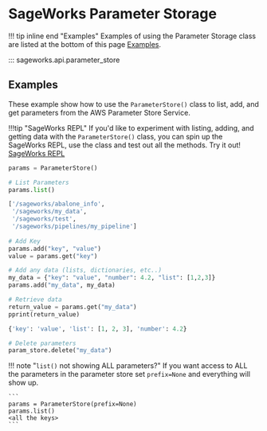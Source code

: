 # SageWorks Parameter Storage

!!! tip inline end "Examples"
    Examples of using the Parameter Storage class are listed at the bottom of this page [Examples](#examples).
    
::: sageworks.api.parameter_store

## Examples
These example show how to use the `ParameterStore()` class to list, add, and get parameters from the AWS Parameter Store Service.

!!!tip "SageWorks REPL"
    If you'd like to experiment with listing, adding, and getting data with the `ParameterStore()` class, you can spin up the SageWorks REPL, use the class and test out all the methods. Try it out! [SageWorks REPL](../repl/index.md)

```py title="Using SageWorks REPL"
params = ParameterStore()

# List Parameters
params.list()

['/sageworks/abalone_info',
 '/sageworks/my_data',
 '/sageworks/test',
 '/sageworks/pipelines/my_pipeline']
 
# Add Key
params.add("key", "value")
value = params.get("key")

# Add any data (lists, dictionaries, etc..)
my_data = {"key": "value", "number": 4.2, "list": [1,2,3]}
params.add("my_data", my_data)

# Retrieve data
return_value = params.get("my_data")
pprint(return_value)

{'key': 'value', 'list': [1, 2, 3], 'number': 4.2}

# Delete parameters
param_store.delete("my_data")
```


!!! note "`list()` not showing ALL parameters?"
    If you want access to ALL the parameters in the parameter store set `prefix=None` and everything will show up.

    ```
    params = ParameterStore(prefix=None)
    params.list()
    <all the keys>
    ```
